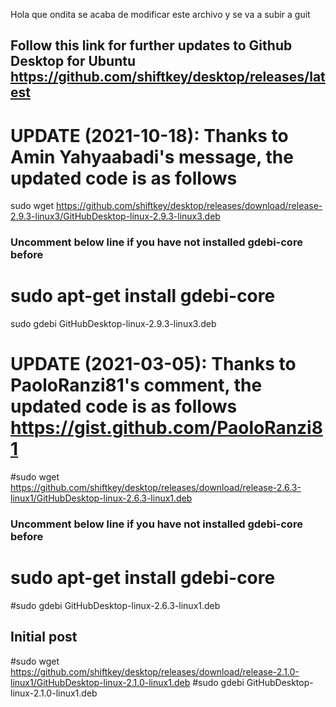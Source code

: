 Hola que ondita se acaba de modificar este archivo 
y se va a subir a guit 



## Follow this link for further updates to Github Desktop for Ubuntu https://github.com/shiftkey/desktop/releases/latest
# UPDATE (2021-10-18): Thanks to Amin Yahyaabadi's message, the updated code is as follows

sudo wget https://github.com/shiftkey/desktop/releases/download/release-2.9.3-linux3/GitHubDesktop-linux-2.9.3-linux3.deb
### Uncomment below line if you have not installed gdebi-core before
# sudo apt-get install gdebi-core 
sudo gdebi GitHubDesktop-linux-2.9.3-linux3.deb

# UPDATE (2021-03-05): Thanks to PaoloRanzi81's comment, the updated code is as follows https://gist.github.com/PaoloRanzi81

#sudo wget https://github.com/shiftkey/desktop/releases/download/release-2.6.3-linux1/GitHubDesktop-linux-2.6.3-linux1.deb
### Uncomment below line if you have not installed gdebi-core before
# sudo apt-get install gdebi-core 
#sudo gdebi GitHubDesktop-linux-2.6.3-linux1.deb

## Initial post
#sudo wget https://github.com/shiftkey/desktop/releases/download/release-2.1.0-linux1/GitHubDesktop-linux-2.1.0-linux1.deb
#sudo gdebi GitHubDesktop-linux-2.1.0-linux1.deb
